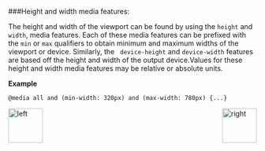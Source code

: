 ###Height and width media features:
 <p>The height and width of the viewport can be found by using the <code>height</code> and <code>width</code>, 
 media features. 
 Each of these media features can be prefixed with the <code>min</code> or <code>max</code> qualifiers to obtain 
 minimum and maximum widths of the viewport or device. 
 Similarly, the <code> device-height</code> and <code>device-width</code> features are based off the height and 
 width of the output device.Values for these height and width media features may be relative or absolute units.</p>
 <p><b>Example</b></p>
<pre><code>@media all and (min-width: 320px) and (max-width: 780px) {...}</code></pre>

[<img align="left" alt="left" src="https://cloud.githubusercontent.com/assets/14101008/11165526/091b197c-8acf-11e5-8ac1-3a1e5042ed78.png" width="70" height="70"></img>](https://github.com/vaishnaviviswanathan/CSCI_5828_RESPONSIVE-WEB-DESIGN/blob/master/MediaQry.md)
[<img align="right" alt="right" src="https://cloud.githubusercontent.com/assets/14101008/11165527/0a4289a2-8acf-11e5-8378-c5e3a55ab4dc.png" width="70" height="70"></img>](https://github.com/vaishnaviviswanathan/CSCI_5828_RESPONSIVE-WEB-DESIGN/blob/master/MQOrientation.md)


